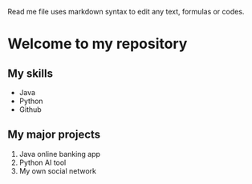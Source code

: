 Read me file uses markdown syntax to edit any text, formulas or codes.

# Welcome to my repository

## My skills
 - Java
 - Python
 - Github

## My major projects
1. Java online banking app
2. Python AI tool
3. My own social network
